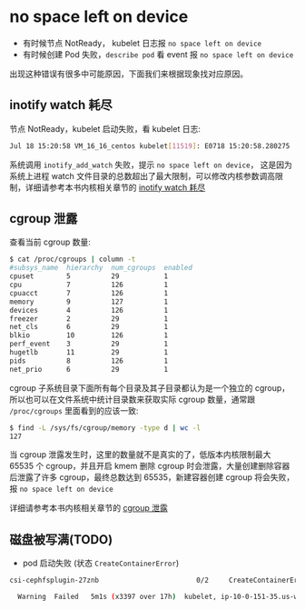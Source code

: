 # no space left on device

- 有时候节点 NotReady， kubelet 日志报 `no space left on device`
- 有时候创建 Pod 失败，`describe pod` 看 event 报 `no space left on device`

出现这种错误有很多中可能原因，下面我们来根据现象找对应原因。

## inotify watch 耗尽

节点 NotReady，kubelet 启动失败，看 kubelet 日志:

``` bash
Jul 18 15:20:58 VM_16_16_centos kubelet[11519]: E0718 15:20:58.280275   11519 raw.go:140] Failed to watch directory "/sys/fs/cgroup/memory/kubepods": inotify_add_watch /sys/fs/cgroup/memory/kubepods/burstable/pod926b7ff4-7bff-11e8-945b-52540048533c/6e85761a30707b43ed874e0140f58839618285fc90717153b3cbe7f91629ef5a: no space left on device
```

系统调用 `inotify_add_watch` 失败，提示 `no space left on device`， 这是因为系统上进程 watch 文件目录的总数超出了最大限制，可以修改内核参数调高限制，详细请参考本书内核相关章节的 [inotify watch 耗尽](../linux-faq/runnig-out-of-inotify-watches/)

## cgroup 泄露

查看当前 cgroup 数量:

``` bash
$ cat /proc/cgroups | column -t
#subsys_name  hierarchy  num_cgroups  enabled
cpuset        5          29           1
cpu           7          126          1
cpuacct       7          126          1
memory        9          127          1
devices       4          126          1
freezer       2          29           1
net_cls       6          29           1
blkio         10         126          1
perf_event    3          29           1
hugetlb       11         29           1
pids          8          126          1
net_prio      6          29           1
```

cgroup 子系统目录下面所有每个目录及其子目录都认为是一个独立的 cgroup，所以也可以在文件系统中统计目录数来获取实际 cgroup 数量，通常跟 `/proc/cgroups` 里面看到的应该一致:

``` bash
$ find -L /sys/fs/cgroup/memory -type d | wc -l
127
```

当 cgroup 泄露发生时，这里的数量就不是真实的了，低版本内核限制最大 65535 个 cgroup，并且开启 kmem 删除 cgroup 时会泄露，大量创建删除容器后泄露了许多 cgroup，最终总数达到 65535，新建容器创建 cgroup 将会失败，报 `no space left on device`

详细请参考本书内核相关章节的 [cgroup 泄露](../kernel/cgroup-leaking/)

## 磁盘被写满(TODO)

- pod 启动失败 (状态 `CreateContainerError`)

``` bash
csi-cephfsplugin-27znb                        0/2     CreateContainerError   167        17h
```

``` bash
  Warning  Failed   5m1s (x3397 over 17h)  kubelet, ip-10-0-151-35.us-west-2.compute.internal  (combined from similar events): Error: container create failed: container_linux.go:336: starting container process caused "process_linux.go:399: container init caused \"rootfs_linux.go:58: mounting \\\"/sys\\\" to rootfs \\\"/var/lib/containers/storage/overlay/051e985771cc69f3f699895a1dada9ef6483e912b46a99e004af7bb4852183eb/merged\\\" at \\\"/var/lib/containers/storage/overlay/051e985771cc69f3f699895a1dada9ef6483e912b46a99e004af7bb4852183eb/merged/sys\\\" caused \\\"no space left on device\\\"\""
```